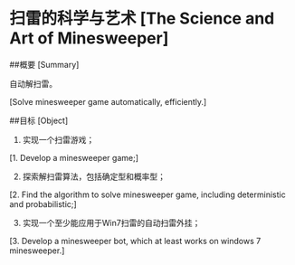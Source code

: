 ﻿扫雷的科学与艺术 [The Science and Art of Minesweeper]
==================================
##概要 [Summary]

自动解扫雷。

[Solve minesweeper game automatically, efficiently.]

##目标 [Object]

1. 实现一个扫雷游戏；

[1. Develop a minesweeper game;]

2. 探索解扫雷算法，包括确定型和概率型；

[2. Find the algorithm to solve minesweeper game, including deterministic and probabilistic;]

3. 实现一个至少能应用于Win7扫雷的自动扫雷外挂；

[3. Develop a minesweeper bot, which at least works on windows 7 minesweeper.]
